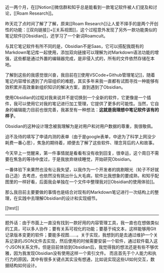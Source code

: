 近一两个月，在[[Notion]]微信群和知乎总是能看到一款笔记软件被人们提及和讨论，[[Roam Research]]。

昨天花了点时间了解了了解，原来[[Roam Research]]让人爱不择手的是两个开创性的功能：[[双向链接]]+[[关系视图]]，这个过程意外发现了另外一款功能类似的笔记软件[[Obsidian]]，还学习了一个新词Roamcult。

与其它笔记软件有所不同的是，Obsidian不是Saas，它可以搭配我既有的Markdown笔记库一起使用，添加双向链接可以理解为对Markdown语法功能的增强，这些都是通过外置的编辑器完成，是非侵入式的，所有的文件依然存储在本地。

了解到这些的我感觉很兴奋，我目前在[[使用VSCode+Github管理笔记]]，随着笔记内容增长遇到了内容组织的难题，其实多年来我一直都有试图寻找一种能够有效积累并高效重新组织知识的解决方案，直到遇到了Obsidian。

使用Obsidian的过程对我来说并不是切换到一个全新的软件，它更像是一个插件，我可以使用它对我的笔记进行加工管理，它提供了更多的可能性。当然，它自身的编辑能力目前也很完善，我甚至有一种想法：**这就是我理想中笔记软件该有的样子**。

Obsidian的这种设计理念被我理解为是对用户和对用户数据的尊重，我很敬佩。

迫不及待的填写了申请内测的表单（由于是google表单，中途为了科学上网没少耗费一番心思），焦急的期待着，顺便去了解了这些软件、理念背后的人和故事。

今天早上一觉醒来，第一件事情就是看看有没有收到回复，很幸运，这个周日不需要在焦急的等待中度过，于是我放弃继续睡觉，开始研究Obsidian。

一番体验下来果然也没有让我失望，以我作为一个开发者的挑剔眼光（轮子不好就自己造）去考虑，也依然没有挑出什么大毛病，软件比我想象的要成熟，和知乎配图里的一样好看，后面我会单独在一个文件中整理我对[[Obsidian的使用体验]]。

那么我目前主要要做的事情也是结合对现有的Markdown笔记进行一次结构上的整理，在实践中去理解Obsidian的设计和实现细节。

[[test]]

---

题外话：由于市面上一直没有找到一款好用的内容管理工具，我一直也在想做类似的工具，可以多人协作；要有关系可视化的功能；要基于纯文本，这样能够用GIt记录版本变更的软件；要能多视图……。关于实现，我想到的是去通过维护一个关系记录的JSON文件去实现，然后使用的时候需要安装一个软件，通过软件载入这个JSON关系文件。但是目前体验到Obsidian后，我觉得我的想法还是有些不够优雅，因为我发现Obsidian没有使用这样一个索引文件。
而且首先于个人能力和执行力的原因，其中有很多关键点其实没有想通，比如说实现这些UI如何交互，数据结构如何设计。
